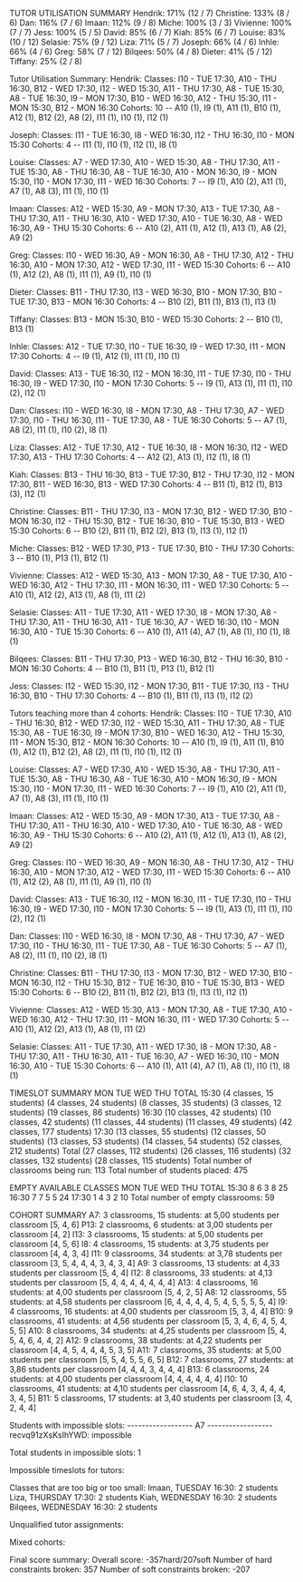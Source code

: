TUTOR UTILISATION SUMMARY
Hendrik: 171% (12 / 7)
Christine: 133% (8 / 6)
Dan: 116% (7 / 6)
Imaan: 112% (9 / 8)
Miche: 100% (3 / 3)
Vivienne: 100% (7 / 7)
Jess: 100% (5 / 5)
David: 85% (6 / 7)
Kiah: 85% (6 / 7)
Louise: 83% (10 / 12)
Selasie: 75% (9 / 12)
Liza: 71% (5 / 7)
Joseph: 66% (4 / 6)
Inhle: 66% (4 / 6)
Greg: 58% (7 / 12)
Bilqees: 50% (4 / 8)
Dieter: 41% (5 / 12)
Tiffany: 25% (2 / 8)

Tutor Utilisation Summary:
Hendrik:
  Classes: I10 - TUE 17:30, A10 - THU 16:30, B12 - WED 17:30, I12 - WED 15:30, A11 - THU 17:30, A8 - TUE 15:30, A8 - TUE 16:30, I9 - MON 17:30, B10 - WED 16:30, A12 - THU 15:30, I11 - MON 15:30, B12 - MON 16:30
  Cohorts: 10 -- A10 (1), I9 (1), A11 (1), B10 (1), A12 (1), B12 (2), A8 (2), I11 (1), I10 (1), I12 (1)

Joseph:
  Classes: I11 - TUE 16:30, I8 - WED 16:30, I12 - THU 16:30, I10 - MON 15:30
  Cohorts: 4 -- I11 (1), I10 (1), I12 (1), I8 (1)

Louise:
  Classes: A7 - WED 17:30, A10 - WED 15:30, A8 - THU 17:30, A11 - TUE 15:30, A8 - THU 16:30, A8 - TUE 16:30, A10 - MON 16:30, I9 - MON 15:30, I10 - MON 17:30, I11 - WED 16:30
  Cohorts: 7 -- I9 (1), A10 (2), A11 (1), A7 (1), A8 (3), I11 (1), I10 (1)

Imaan:
  Classes: A12 - WED 15:30, A9 - MON 17:30, A13 - TUE 17:30, A8 - THU 17:30, A11 - THU 16:30, A10 - WED 17:30, A10 - TUE 16:30, A8 - WED 16:30, A9 - THU 15:30
  Cohorts: 6 -- A10 (2), A11 (1), A12 (1), A13 (1), A8 (2), A9 (2)

Greg:
  Classes: I10 - WED 16:30, A9 - MON 16:30, A8 - THU 17:30, A12 - THU 16:30, A10 - MON 17:30, A12 - WED 17:30, I11 - WED 15:30
  Cohorts: 6 -- A10 (1), A12 (2), A8 (1), I11 (1), A9 (1), I10 (1)

Dieter:
  Classes: B11 - THU 17:30, I13 - WED 16:30, B10 - MON 17:30, B10 - TUE 17:30, B13 - MON 16:30
  Cohorts: 4 -- B10 (2), B11 (1), B13 (1), I13 (1)

Tiffany:
  Classes: B13 - MON 15:30, B10 - WED 15:30
  Cohorts: 2 -- B10 (1), B13 (1)

Inhle:
  Classes: A12 - TUE 17:30, I10 - TUE 16:30, I9 - WED 17:30, I11 - MON 17:30
  Cohorts: 4 -- I9 (1), A12 (1), I11 (1), I10 (1)

David:
  Classes: A13 - TUE 16:30, I12 - MON 16:30, I11 - TUE 17:30, I10 - THU 16:30, I9 - WED 17:30, I10 - MON 17:30
  Cohorts: 5 -- I9 (1), A13 (1), I11 (1), I10 (2), I12 (1)

Dan:
  Classes: I10 - WED 16:30, I8 - MON 17:30, A8 - THU 17:30, A7 - WED 17:30, I10 - THU 16:30, I11 - TUE 17:30, A8 - TUE 16:30
  Cohorts: 5 -- A7 (1), A8 (2), I11 (1), I10 (2), I8 (1)

Liza:
  Classes: A12 - TUE 17:30, A12 - TUE 16:30, I8 - MON 16:30, I12 - WED 17:30, A13 - THU 17:30
  Cohorts: 4 -- A12 (2), A13 (1), I12 (1), I8 (1)

Kiah:
  Classes: B13 - THU 16:30, B13 - TUE 17:30, B12 - THU 17:30, I12 - MON 17:30, B11 - WED 16:30, B13 - WED 17:30
  Cohorts: 4 -- B11 (1), B12 (1), B13 (3), I12 (1)

Christine:
  Classes: B11 - THU 17:30, I13 - MON 17:30, B12 - WED 17:30, B10 - MON 16:30, I12 - THU 15:30, B12 - TUE 16:30, B10 - TUE 15:30, B13 - WED 15:30
  Cohorts: 6 -- B10 (2), B11 (1), B12 (2), B13 (1), I13 (1), I12 (1)

Miche:
  Classes: B12 - WED 17:30, P13 - TUE 17:30, B10 - THU 17:30
  Cohorts: 3 -- B10 (1), P13 (1), B12 (1)

Vivienne:
  Classes: A12 - WED 15:30, A13 - MON 17:30, A8 - TUE 17:30, A10 - WED 16:30, A12 - THU 17:30, I11 - MON 16:30, I11 - WED 17:30
  Cohorts: 5 -- A10 (1), A12 (2), A13 (1), A8 (1), I11 (2)

Selasie:
  Classes: A11 - TUE 17:30, A11 - WED 17:30, I8 - MON 17:30, A8 - THU 17:30, A11 - THU 16:30, A11 - TUE 16:30, A7 - WED 16:30, I10 - MON 16:30, A10 - TUE 15:30
  Cohorts: 6 -- A10 (1), A11 (4), A7 (1), A8 (1), I10 (1), I8 (1)

Bilqees:
  Classes: B11 - THU 17:30, P13 - WED 16:30, B12 - THU 16:30, B10 - MON 16:30
  Cohorts: 4 -- B10 (1), B11 (1), P13 (1), B12 (1)

Jess:
  Classes: I12 - WED 15:30, I12 - MON 17:30, B11 - TUE 17:30, I13 - THU 16:30, B10 - THU 17:30
  Cohorts: 4 -- B10 (1), B11 (1), I13 (1), I12 (2)

Tutors teaching more than 4 cohorts:
Hendrik:
  Classes: I10 - TUE 17:30, A10 - THU 16:30, B12 - WED 17:30, I12 - WED 15:30, A11 - THU 17:30, A8 - TUE 15:30, A8 - TUE 16:30, I9 - MON 17:30, B10 - WED 16:30, A12 - THU 15:30, I11 - MON 15:30, B12 - MON 16:30
  Cohorts: 10 -- A10 (1), I9 (1), A11 (1), B10 (1), A12 (1), B12 (2), A8 (2), I11 (1), I10 (1), I12 (1)

Louise:
  Classes: A7 - WED 17:30, A10 - WED 15:30, A8 - THU 17:30, A11 - TUE 15:30, A8 - THU 16:30, A8 - TUE 16:30, A10 - MON 16:30, I9 - MON 15:30, I10 - MON 17:30, I11 - WED 16:30
  Cohorts: 7 -- I9 (1), A10 (2), A11 (1), A7 (1), A8 (3), I11 (1), I10 (1)

Imaan:
  Classes: A12 - WED 15:30, A9 - MON 17:30, A13 - TUE 17:30, A8 - THU 17:30, A11 - THU 16:30, A10 - WED 17:30, A10 - TUE 16:30, A8 - WED 16:30, A9 - THU 15:30
  Cohorts: 6 -- A10 (2), A11 (1), A12 (1), A13 (1), A8 (2), A9 (2)

Greg:
  Classes: I10 - WED 16:30, A9 - MON 16:30, A8 - THU 17:30, A12 - THU 16:30, A10 - MON 17:30, A12 - WED 17:30, I11 - WED 15:30
  Cohorts: 6 -- A10 (1), A12 (2), A8 (1), I11 (1), A9 (1), I10 (1)

David:
  Classes: A13 - TUE 16:30, I12 - MON 16:30, I11 - TUE 17:30, I10 - THU 16:30, I9 - WED 17:30, I10 - MON 17:30
  Cohorts: 5 -- I9 (1), A13 (1), I11 (1), I10 (2), I12 (1)

Dan:
  Classes: I10 - WED 16:30, I8 - MON 17:30, A8 - THU 17:30, A7 - WED 17:30, I10 - THU 16:30, I11 - TUE 17:30, A8 - TUE 16:30
  Cohorts: 5 -- A7 (1), A8 (2), I11 (1), I10 (2), I8 (1)

Christine:
  Classes: B11 - THU 17:30, I13 - MON 17:30, B12 - WED 17:30, B10 - MON 16:30, I12 - THU 15:30, B12 - TUE 16:30, B10 - TUE 15:30, B13 - WED 15:30
  Cohorts: 6 -- B10 (2), B11 (1), B12 (2), B13 (1), I13 (1), I12 (1)

Vivienne:
  Classes: A12 - WED 15:30, A13 - MON 17:30, A8 - TUE 17:30, A10 - WED 16:30, A12 - THU 17:30, I11 - MON 16:30, I11 - WED 17:30
  Cohorts: 5 -- A10 (1), A12 (2), A13 (1), A8 (1), I11 (2)

Selasie:
  Classes: A11 - TUE 17:30, A11 - WED 17:30, I8 - MON 17:30, A8 - THU 17:30, A11 - THU 16:30, A11 - TUE 16:30, A7 - WED 16:30, I10 - MON 16:30, A10 - TUE 15:30
  Cohorts: 6 -- A10 (1), A11 (4), A7 (1), A8 (1), I10 (1), I8 (1)


TIMESLOT SUMMARY
        MON     TUE     WED     THU     TOTAL
15:30   (4 classes, 15 students)        (4 classes, 24 students)        (8 classes, 35 students)        (3 classes, 12 students)        (19 classes, 86 students)
16:30   (10 classes, 42 students)       (10 classes, 42 students)       (11 classes, 44 students)       (11 classes, 49 students)       (42 classes, 177 students)
17:30   (13 classes, 55 students)       (12 classes, 50 students)       (13 classes, 53 students)       (14 classes, 54 students)       (52 classes, 212 students)
Total   (27 classes, 112 students)      (26 classes, 116 students)      (32 classes, 132 students)      (28 classes, 115 students)
Total number of classrooms being run: 113
Total number of students placed: 475


EMPTY AVAILABLE CLASSES
        MON     TUE     WED     THU     TOTAL
15:30   8       6       3       8       25
16:30   7       7       5       5       24
17:30   1       4       3       2       10
Total number of empty classrooms: 59


COHORT SUMMARY
A7:     3 classrooms,   15 students:    at 5,00 students per classroom  [5, 4, 6]
P13:    2 classrooms,   6 students:     at 3,00 students per classroom  [4, 2]
I13:    3 classrooms,   15 students:    at 5,00 students per classroom  [4, 5, 6]
I8:     4 classrooms,   15 students:    at 3,75 students per classroom  [4, 4, 3, 4]
I11:    9 classrooms,   34 students:    at 3,78 students per classroom  [3, 5, 4, 4, 4, 3, 4, 3, 4]
A9:     3 classrooms,   13 students:    at 4,33 students per classroom  [5, 4, 4]
I12:    8 classrooms,   33 students:    at 4,13 students per classroom  [5, 4, 4, 4, 4, 4, 4, 4]
A13:    4 classrooms,   16 students:    at 4,00 students per classroom  [5, 4, 2, 5]
A8:     12 classrooms,  55 students:    at 4,58 students per classroom  [6, 4, 4, 4, 4, 5, 4, 5, 5, 5, 5, 4]
I9:     4 classrooms,   16 students:    at 4,00 students per classroom  [5, 3, 4, 4]
B10:    9 classrooms,   41 students:    at 4,56 students per classroom  [5, 3, 4, 6, 4, 5, 4, 5, 5]
A10:    8 classrooms,   34 students:    at 4,25 students per classroom  [5, 4, 5, 4, 6, 4, 4, 2]
A12:    9 classrooms,   38 students:    at 4,22 students per classroom  [4, 4, 5, 4, 4, 4, 5, 3, 5]
A11:    7 classrooms,   35 students:    at 5,00 students per classroom  [5, 5, 4, 5, 5, 6, 5]
B12:    7 classrooms,   27 students:    at 3,86 students per classroom  [4, 4, 4, 3, 4, 4, 4]
B13:    6 classrooms,   24 students:    at 4,00 students per classroom  [4, 4, 4, 4, 4, 4]
I10:    10 classrooms,  41 students:    at 4,10 students per classroom  [4, 6, 4, 3, 4, 4, 4, 3, 4, 5]
B11:    5 classrooms,   17 students:    at 3,40 students per classroom  [3, 4, 2, 4, 4]


Students with impossible slots:
------------------ A7 ------------------
recvq91zXsKsIhYWD: impossible

Total students in impossible slots: 1

Impossible timeslots for tutors:



Classes that are too big or too small:
Imaan, TUESDAY 16:30: 2 students
Liza, THURSDAY 17:30: 2 students
Kiah, WEDNESDAY 16:30: 2 students
Bilqees, WEDNESDAY 16:30: 2 students


Unqualified tutor assignments:


Mixed cohorts:


Final score summary:
Overall score: -357hard/207soft
Number of hard constraints broken: 357
Number of soft constraints broken: -207